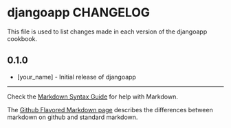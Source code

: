 djangoapp CHANGELOG
===================

This file is used to list changes made in each version of the djangoapp cookbook.

0.1.0
-----
- [your_name] - Initial release of djangoapp

- - -
Check the [Markdown Syntax Guide](http://daringfireball.net/projects/markdown/syntax) for help with Markdown.

The [Github Flavored Markdown page](http://github.github.com/github-flavored-markdown/) describes the differences between markdown on github and standard markdown.
